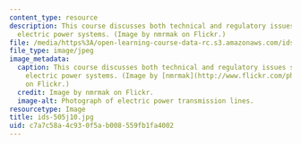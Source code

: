 ```yaml
---
content_type: resource
description: This course discusses both technical and regulatory issues surrounding
  electric power systems. (Image by nmrmak on Flickr.)
file: /media/https%3A/open-learning-course-data-rc.s3.amazonaws.com/ids-505j-engineering-economics-and-regulation-of-the-electric-power-sector-spring-2010/c7a7c58a4c930f5ab008559fb1fa4002_ids-505j10.jpg
file_type: image/jpeg
image_metadata:
  caption: This course discusses both technical and regulatory issues surrounding
    electric power systems. (Image by [nmrmak](http://www.flickr.com/photos/51392234@N06/4939340032/sizes/m/in/photostream/)
    on Flickr.)
  credit: Image by nmrmak on Flickr.
  image-alt: Photograph of electric power transmission lines.
resourcetype: Image
title: ids-505j10.jpg
uid: c7a7c58a-4c93-0f5a-b008-559fb1fa4002
---
```

